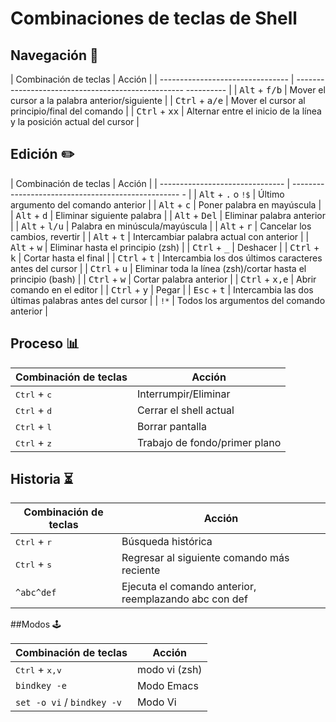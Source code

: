 # Combinaciones de teclas de Shell

## Navegación 🚀

| Combinación de teclas | Acción |
| -------------------------------- | -------------------------------------------------- ---------- |
| <kbd>Alt</kbd> + <kbd>f/b</kbd> | Mover el cursor a la palabra anterior/siguiente |
| <kbd>Ctrl</kbd> + <kbd>a/e</kbd> | Mover el cursor al principio/final del comando |
| <kbd>Ctrl</kbd> + <kbd>xx</kbd> | Alternar entre el inicio de la línea y la posición actual del cursor |

## Edición ✏️

| Combinación de teclas | Acción |
| ------------------------------- | -------------------------------------------------- - |
| <kbd>Alt</kbd> + <kbd>.</kbd> o `!$` | Último argumento del comando anterior |
| <kbd>Alt</kbd> + <kbd>c</kbd> | Poner palabra en mayúscula |
| <kbd>Alt</kbd> + <kbd>d</kbd> | Eliminar siguiente palabra |
| <kbd>Alt</kbd> + <kbd>Del</kbd> | Eliminar palabra anterior |
| <kbd>Alt</kbd> + <kbd>l/u</kbd> | Palabra en minúscula/mayúscula |
| <kbd>Alt</kbd> + <kbd>r</kbd> | Cancelar los cambios, revertir |
| <kbd>Alt</kbd> + <kbd>t</kbd> | Intercambiar palabra actual con anterior |
| <kbd>Alt</kbd> + <kbd>w</kbd> | Eliminar hasta el principio (zsh) |
| <kbd>Ctrl</kbd> + <kbd>\_</kbd> | Deshacer |
| <kbd>Ctrl</kbd> + <kbd>k</kbd> | Cortar hasta el final |
| <kbd>Ctrl</kbd> + <kbd>t</kbd> | Intercambia los dos últimos caracteres antes del cursor |
| <kbd>Ctrl</kbd> + <kbd>u</kbd> | Eliminar toda la línea (zsh)/cortar hasta el principio (bash) |
| <kbd>Ctrl</kbd> + <kbd>w</kbd> | Cortar palabra anterior |
| <kbd>Ctrl</kbd> + <kbd>x,e</kbd> | Abrir comando en el editor |
| <kbd>Ctrl</kbd> + <kbd>y</kbd> | Pegar |
| <kbd>Esc</kbd> + <kbd>t</kbd> | Intercambia las dos últimas palabras antes del cursor |
| `!*` | Todos los argumentos del comando anterior |

## Proceso 📊

| Combinación de teclas | Acción |
| ------------------------------ | ------------------------- |
| <kbd>Ctrl</kbd> + <kbd>c</kbd> | Interrumpir/Eliminar |
| <kbd>Ctrl</kbd> + <kbd>d</kbd> | Cerrar el shell actual |
| <kbd>Ctrl</kbd> + <kbd>l</kbd> | Borrar pantalla |
| <kbd>Ctrl</kbd> + <kbd>z</kbd> | Trabajo de fondo/primer plano |

## Historia ⏳

| Combinación de teclas | Acción |
| ------------------------------ | -------------------------------------------- |
| <kbd>Ctrl</kbd> + <kbd>r</kbd> | Búsqueda histórica |
| <kbd>Ctrl</kbd> + <kbd>s</kbd> | Regresar al siguiente comando más reciente |
| `^abc^def` | Ejecuta el comando anterior, reemplazando abc con def |

##Modos 🕹️

| Combinación de teclas | Acción |
| -------------------------------- | ------------- |
| <kbd>Ctrl</kbd> + <kbd>x,v</kbd> | modo vi (zsh) |
| `bindkey -e` | Modo Emacs |
| `set -o vi` / `bindkey -v` | Modo Vi |

